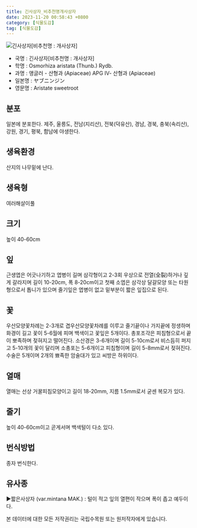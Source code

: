```yaml
---
title: 긴사상자_비추천명개사상자
date: 2023-11-20 00:58:43 +0800
category: [식물도감]
tag: [식물도감]
---
```




![긴사상자[비추천명 : 개사상자]](/fileUpload/plants/basic/Umbelliferae/Osmorhiza/24980/7_th2.JPG)
- 국명 : 긴사상자[비추천명 : 개사상자]
- 학명 : Osmorhiza aristata (Thunb.) Rydb.
- 과명 : 앵글러 - 산형과 (Apiaceae) APG Ⅳ- 산형과 (Apiaceae)
- 일본명 : ヤブニンジン
- 영문명 : Aristate sweetroot


## 분포
일본에 분포한다. 제주, 울릉도, 전남(지리산), 전북(덕유산), 경남, 경북, 충북(속리산), 강원, 경기, 평북, 함남에 야생한다.
## 생육환경
산지의 나무밑에 난다.
## 생육형
여러해살이풀
## 크기
높이 40-60cm
## 잎
근생엽은 어긋나기하고 엽병이 길며 삼각형이고 2-3회 우상으로 전열(全裂)하거나 깊게 갈라지며 길이 10-20cm, 폭 8-20cm이고 첫째 소엽은 삼각상 달걀모양 또는 타원형으로서 톱니가 있으며 줄기잎은 엽병이 없고 밑부분이 짧은 잎집으로 된다.
## 꽃
우산모양꽃차례는 2-3개로 겹우산모양꽃차례를 이루고 줄기끝이나 가지끝에 정생하며 화경이 길고 꽃이 5-6월에 피며 백색이고 꽃잎은 5개이다. 총포조각은 피침형으로서 끝이 뽀족하며 젖혀지고 떨어진다. 소산경은 3-6개이며 길이 5-10cm로서 비스듬히 퍼지고 5-10개의 꽃이 달리며 소총포는 5-6개이고 피침형이며 길이 5-8mm로서 젖혀진다. 수술은 5개이며 2개의 뾰족한 암술대가 있고 씨방은 하위이다.
## 열매
열매는 선상 거꿀피침모양이고 길이 18-20mm, 지름 1.5mm로서 굳센 복모가 있다.
## 줄기
높이 40-60cm이고 곧게서며 백색털이 다소 있다.
## 번식방법
종자 번식한다.
## 유사종
▶짧은사상자 (var.mintana MAK.) : 털이 적고 잎의 열편이 작으며 폭이 좁고 예두이다.






본 데이터에 대한 모든 저작권리는 국립수목원 또는 원저작자에게 있습니다.
